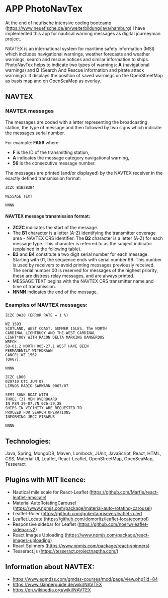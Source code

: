 # APP PhotoNavTex

At the end of neufische intensive coding bootcamp (https://www.neuefische.de/en/weiterbildung/java/hamburg) I have implemented this app for nautical warning messages as digital journeyman project.

NAVTEX is  an international system for maritime safety information (MSI) which includes navigational warnings, weather forecasts and weather warnings, search and rescue notices and similar information to ships. PhotoNavTex helps to indicate two types of warnings: **A** (navigational warnings) and **D** (Search And Rescue information and pirate attack warnings). It displays the position of saved warnings on the OpenStreetMap as basis map and on OpenSeaMap as overlay.

## NAVTEX 

### NAVTEX messages 

The messages are coded with a letter representing the broadcasting station, the type of message and then followed by two signs which indicate the messages serial number.

For example: **FA56** where 
- **F** is the ID of the transmitting station, 
- **A** indicates the message category navigational warning, 
- **56** is the consecutive message number. 

The messages are printed (and/or displayed) by the NAVTEX receiver in the exactly defined transmission format:

```
ZCZC B1B2B3B4

MESSAGE TEXT

NNNN
```

#### NAVTEX message transmission format:

- **ZCZC** indicates the start of the message.
- The **B1** character is a letter (A-Z) identifying the transmitter coverage area - NAVTEX CRS identifier.
The **B2** character is a letter (A-Z) for each message type. This character is referred to as the subject indicator (explained in the following table).
- **B3** and **B4** constitute a two digit serial number for each message. Starting with 01, the sequence ends with serial number 99. This number is used by receivers to avoid printing messages previously received. The serial number 00 is reserved for messages of the highest priority, these are distress relay messages, and are always printed.
- MESSAGE TEXT begins with the NAVTEX CRS transmitter name and time of transmission.
- **NNNN** indicates the end of the message.

### Examples of NAVTEX messages:

```
ZCZC OA20 (ERROR RATE = 1 %)

WZ 1593
SCOTLAND, WEST COAST. SUMMER ISLES. The NORTH 
CARDINAL LIGHTBUOY AND THE WEST CARDINAL
LIGHT*UOY WITH RACON DELTA MARKING DANGEROUS
WRECK
58-01.2 NORTH 005-27.1 WEST HAVE BEEN
PERMANENTLY WITHDRAWN
CANCEL WZ 1562
(OA07).

NNNN
```


```
ZCZC LD00
020710 UTC JUN 07
LIMNOS RADIO SARWARN 0007/07

SEMI SUNK BOAT WITH
THREE (3) MEN OVERBOARD
IN PSN 39-07,7N 026-39,2E
SHIPS IN VICINITY ARE REQUESTED TO
PROCEED FOR SEARCH OPERATIONS
INFORMING JRCC PIRAEUS

NNNN
```

## Technologies:

Java, Spring, MongoDB, Maven, Lombock, JUnit, JavaScript, React, HTML, CSS, Material UI, Leaflet, React-Leaflet, OpenStreetMap, OpenSeaMap, Tesseract

## Plugins with MIT licence:

- Nautical mile scale for React-Leaflet (https://github.com/Marfle/react-leaflet-nmscale)
- Material AutoRotatingCarousel (https://www.npmjs.com/package/material-auto-rotating-carousel)
- Leaflet-Ruler (https://github.com/gokertanrisever/leaflet-ruler)
- Leaflet.Locate (https://github.com/domoritz/leaflet-locatecontrol)
- Responsive sidebar for Leaflet (https://github.com/noerw/leaflet-sidebar-v2)
- React Images Uploading (https://www.npmjs.com/package/react-images-uploading)
- React Spinners (https://www.npmjs.com/package/react-spinners)
- Tesseract.js (https://tesseract.projectnaptha.com/)

## Information about NAVTEX:

- https://www.egmdss.com/gmdss-courses/mod/page/view.php?id=84
- https://www.skipperguide.de/wiki/NAVTEX
- https://en.wikipedia.org/wiki/NAVTEX
